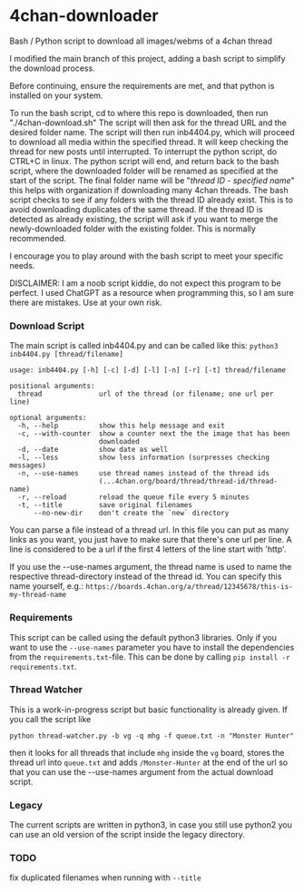4chan-downloader
================

Bash / Python script to download all images/webms of a 4chan thread

I modified the main branch of this project, adding a bash script to simplify the download process. 

Before continuing, ensure the requirements are met, and that python is installed on your system. 

To run the bash script, cd to where this repo is downloaded, then run "./4chan-download.sh"
The script will then ask for the thread URL and the desired folder name. 
The script will then run inb4404.py, which will proceed to download all media within the specified thread. It will keep checking the thread for new posts until interrupted. To interrupt the python script, do CTRL+C in linux.
The python script will end, and return back to the bash script, where the downloaded folder will be renamed as specified at the start of the script. The final folder name will be "*thread ID* - *specified name*" this helps with organization if downloading many 4chan threads.
The bash script checks to see if any folders with the thread ID already exist. This is to avoid downloading duplicates of the same thread. If the thread ID is detected as already existing, the script will ask if you want to merge the newly-downloaded folder with the existing folder. This is normally recommended.

I encourage you to play around with the bash script to meet your specific needs.

DISCLAIMER: I am a noob script kiddie, do not expect this program to be perfect. I used ChatGPT as a resource when programming this, so I am sure there are mistakes. Use at your own risk.

### Download Script ###

The main script is called inb4404.py and can be called like this: `python3 inb4404.py [thread/filename]`


```
usage: inb4404.py [-h] [-c] [-d] [-l] [-n] [-r] [-t] thread/filename

positional arguments:
  thread              url of the thread (or filename; one url per line)

optional arguments:
  -h, --help          show this help message and exit
  -c, --with-counter  show a counter next the the image that has been
                      downloaded
  -d, --date          show date as well
  -l, --less          show less information (surpresses checking messages)
  -n, --use-names     use thread names instead of the thread ids
                      (...4chan.org/board/thread/thread-id/thread-name)
  -r, --reload        reload the queue file every 5 minutes
  -t, --title         save original filenames
      --no-new-dir    don't create the `new` directory
```

You can parse a file instead of a thread url. In this file you can put as many links as you want, you just have to make sure that there's one url per line. A line is considered to be a url if the first 4 letters of the line start with 'http'.

If you use the --use-names argument, the thread name is used to name the respective thread-directory instead of the thread id. You can specify this name yourself, e.g.: `https://boards.4chan.org/a/thread/12345678/this-is-my-thread-name`

### Requirements ###

This script can be called using the default python3 libraries. Only if you want to use the `--use-names` parameter you have to install the dependencies from the `requirements.txt`-file. This can be done by calling `pip install -r requirements.txt`.

### Thread Watcher ###

This is a work-in-progress script but basic functionality is already given. If you call the script like

`python thread-watcher.py -b vg -q mhg -f queue.txt -n "Monster Hunter"`

then it looks for all threads that include `mhg` inside the `vg` board, stores the thread url into `queue.txt` and adds `/Monster-Hunter` at the end of the url so that you can use the --use-names argument from the actual download script.

### Legacy ###

The current scripts are written in python3, in case you still use python2 you can use an old version of the script inside the legacy directory.

### TODO ###

fix duplicated filenames when running with `--title`
